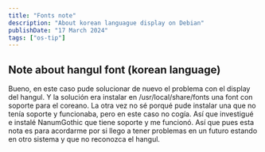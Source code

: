 ```yaml
---
title: "Fonts note"
description: "About korean languague display on Debian"
publishDate: "17 March 2024"
tags: ["os-tip"]
---
```


## Note about hangul font (korean language)
Bueno, en este caso pude solucionar de nuevo el problema con el display del hangul.
Y la solución era instalar en /usr/local/share/fonts una font con soporte para el coreano.
La otra vez no sé porqué pude instalar una que no tenía soporte y funcionaba, pero en este
caso no cogía. Así que investigué e instalé NanumGothic que tiene soporte y me funcionó.
Así que pues esta nota es para acordarme por si llego a tener problemas en un futuro
estando en otro sistema y que no reconozca el hangul.
